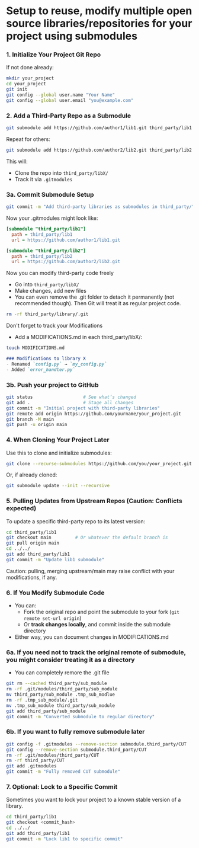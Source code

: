 # Setup to reuse, modify multiple open source libraries/repositories for your project using submodules
### 1. Initialize Your Project Git Repo  

If not done already:  
``` bash
mkdir your_project
cd your_project
git init
git config --global user.name "Your Name"
git config --global user.email "you@example.com"
```

### 2. Add a Third-Party Repo as a Submodule

```bash
git submodule add https://github.com/author1/lib1.git third_party/lib1  
```
Repeat for others:  
```bash
git submodule add https://github.com/author2/lib2.git third_party/lib2
```
This will:  
- Clone the repo into `third_party/libX/`   
- Track it via `.gitmodules`  

### 3a. Commit Submodule Setup
``` bash
git commit -m "Add third-party libraries as submodules in third_party/"
```

Now your .gitmodules might look like:  

```ini
[submodule "third_party/lib1"]
  path = third_party/lib1
  url = https://github.com/author1/lib1.git

[submodule "third_party/lib2"]
  path = third_party/lib2
  url = https://github.com/author2/lib2.git
```

Now you can modify third-party code freely  

- Go into `third_party/libX/`
- Make changes, add new files
- You can even remove the .git folder to detach it permanently (not recommended though). Then Git will treat it as regular project code.
``` bash
rm -rf third_party/library/.git
```

Don't forget to track your Modifications

- Add a MODIFICATIONS.md in each third_party/libX/:
``` bash
touch MODIFICATIONS.md
```

``` markdown
### Modifications to library X
- Renamed `config.py` → `my_config.py`
- Added `error_handler.py`
```


### 3b. Push your project to GitHub

```bash
git status                   # See what’s changed
git add .                    # Stage all changes
git commit -m "Initial project with third-party libraries"
git remote add origin https://github.com/yourname/your_project.git         # For first time only
git branch -M main                                                         # For first time only
git push -u origin main
```

### 4. When Cloning Your Project Later
Use this to clone and initialize submodules:

```bash
git clone --recurse-submodules https://github.com/you/your_project.git
```
Or, if already cloned:

``` bash
git submodule update --init --recursive
```

### 5. Pulling Updates from Upstream Repos (Caution: Conflicts expected)
To update a specific third-party repo to its latest version:

``` bash
cd third_party/lib1
git checkout main         # Or whatever the default branch is
git pull origin main
cd ../../
git add third_party/lib1
git commit -m "Update lib1 submodule"
```
Caution: pulling, merging upstream/main may raise conflict with your modifications, if any.

### 6. If You Modify Submodule Code

- You can:  
    - Fork the original repo and point the submodule to your fork (`git remote set-url origin`)
    - Or **track changes locally**, and commit inside the submodule directory
- Either way, you can document changes in MODIFICATIONS.md

### 6a. If you need not to track the original remote of submodule, you might consider treating it as a directory
- You can completely remore the .git file
``` bash
git rm --cached third_party/sub_module
rm -rf .git/modules/third_party/sub_module
mv third_party/sub_module .tmp_sub_modlue
rm -rf .tmp_sub_module/.git
mv .tmp_sub_module third_party/sub_module
git add third_party/sub_module
git commit -m "Converted submodule to regular directory"
```
### 6b. If you want to fully remove submodule later
``` bash
git config -f .gitmodules --remove-section submodule.third_party/CUT    # Remove the section from .gitmodules
git config --remove-section submodule.third_party/CUT                   # Remove from Git config:
rm -rf .git/modules/third_party/CUT                                     # Git's metadata:
rm -rf third_party/CUT                                                  # Remove directory
git add .gitmodules                                                     # Stage cleanup
git commit -m "Fully removed CUT submodule"                             # commit cleanup
```




### 7. Optional: Lock to a Specific Commit

Sometimes you want to lock your project to a known stable version of a library.  

``` bash
cd third_party/lib1
git checkout <commit_hash>
cd ../../
git add third_party/lib1
git commit -m "Lock lib1 to specific commit"
```

